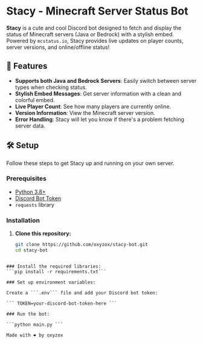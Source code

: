 # Stacy - Minecraft Server Status Bot

**Stacy** is a cute and cool Discord bot designed to fetch and display the status of Minecraft servers (Java or Bedrock) with a stylish embed. Powered by `mcstatus.io`, Stacy provides live updates on player counts, server versions, and online/offline status!

## 🚀 Features

- **Supports both Java and Bedrock Servers**: Easily switch between server types when checking status.
- **Stylish Embed Messages**: Get server information with a clean and colorful embed.
- **Live Player Count**: See how many players are currently online.
- **Version Information**: View the Minecraft server version.
- **Error Handling**: Stacy will let you know if there's a problem fetching server data.

## 🛠️ Setup

Follow these steps to get Stacy up and running on your own server.

### Prerequisites

- [Python 3.8+](https://www.python.org/downloads/)
- [Discord Bot Token](https://discord.com/developers/applications)
- `requests` library

### Installation

1. **Clone this repository:**

   ```bash
   git clone https://github.com/oxyzox/stacy-bot.git
   cd stacy-bot
```

### Install the required libraries:
```pip install -r requirements.txt```

### Set up environment variables:

Create a ```.env``` file and add your Discord bot token:

``` TOKEN=your-discord-bot-token-here ```

### Run the bot: 

```python main.py ```

Made with ❤️ by oxyzox
